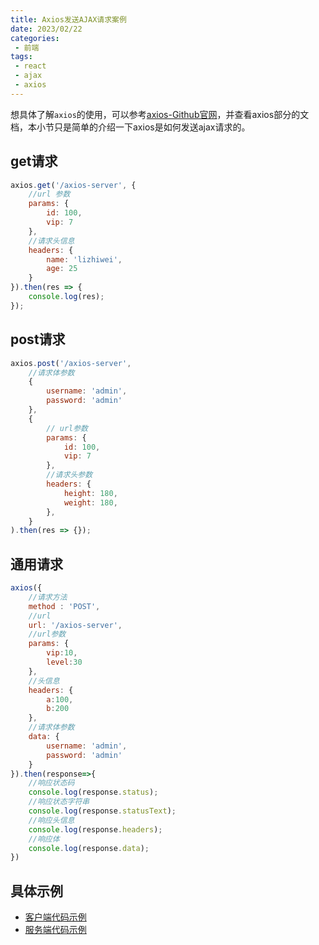 ```yaml
---
title: Axios发送AJAX请求案例
date: 2023/02/22
categories:
 - 前端
tags:
 - react
 - ajax
 - axios
---
```


想具体了解`axios`的使用，可以参考[axios-Github官网](https://github.com/axios/axios)，并查看axios部分的文档，本小节只是简单的介绍一下axios是如何发送ajax请求的。

## get请求

```js
axios.get('/axios-server', {
    //url 参数
    params: {
        id: 100,
        vip: 7
    },
    //请求头信息
    headers: {
        name: 'lizhiwei',
        age: 25
    }
}).then(res => {
    console.log(res);
});
```

## post请求

```js
axios.post('/axios-server', 
    //请求体参数
    {
        username: 'admin',
        password: 'admin'
    },
    {
        // url参数
        params: {
            id: 100,
            vip: 7
        }, 
        //请求头参数
        headers: {
            height: 180,
            weight: 180,
        },
    }
).then(res => {});
```

## 通用请求

```js
axios({
    //请求方法
    method : 'POST',
    //url
    url: '/axios-server',
    //url参数
    params: {
        vip:10,
        level:30
    },
    //头信息
    headers: {
        a:100,
        b:200
    },
    //请求体参数
    data: {
        username: 'admin',
        password: 'admin'
    }
}).then(response=>{
    //响应状态码
    console.log(response.status);
    //响应状态字符串
    console.log(response.statusText);
    //响应头信息
    console.log(response.headers);
    //响应体
    console.log(response.data);
})
```

## 具体示例

- [客户端代码示例](https://github.com/Fancy911/ajax-learning-demo/tree/main/3.axios-ajax)
- [服务端代码示例](https://github.com/Fancy911/ajax-learning-demo/blob/main/server.js)